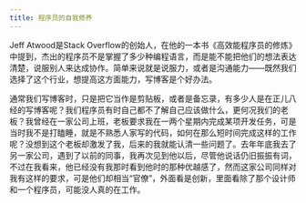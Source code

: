 ```yaml
---
title: 程序员的自我修养
---
```

Jeff Atwood是Stack Overflow的创始人，在他的一本书《高效能程序员的修炼》中提到，杰出的程序员不是掌握了多少种编程语言，而是能不能把他们的想法表达清楚，说服别人来达成协作。简单来说就是说服力，或者是沟通能力——既然我们选择了这个行业，想提高这方面能力，写博客是个好办法。

通常我们写博客时，只是把它当作是剪贴板，或者是备忘录，有多少人是在正儿八经的写博客呢？我们程序员有时自己都不了解自己应该做什么，更何况我们的老板？我曾经在一家公司上班，老板要求我在一两个星期内完成某项开发任务，可是当时我不是打瞌睡，就是不熟悉人家写的代码，如何在那么短时间完成这样的工作呢？没想到这个老板却激发了我，后来的我就能认清一些问题了。去年年底我去了另一家公司，遇到了以前的同事，我再次见到他以后，尽管他说话仍旧振振有词，不过在我看来，他已经没有我那时看到他时的那种优越感了，然而这家公司同样对我有这样的要求，可是他们却相当“官僚”，外面看是创新，里面看除了那个设计师和一个程序员，可能没人真的在工作。
